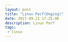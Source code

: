 ```yaml
---
layout: post
title: "Linux Perf(Onging)"
date: 2017-09-21 17:25:06
description: Linux Perf
tags: 
 - linux
---
```


